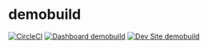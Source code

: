 # demobuild

[![CircleCI](https://circleci.com/gh/koppieesq/demobuild.svg?style=shield)](https://circleci.com/gh/koppieesq/demobuild)
[![Dashboard demobuild](https://img.shields.io/badge/dashboard-demobuild-yellow.svg)](https://dashboard.pantheon.io/sites/3adea5f3-4d90-4309-94c4-cbcedb00fe4d#dev/code)
[![Dev Site demobuild](https://img.shields.io/badge/site-demobuild-blue.svg)](http://dev-demobuild.pantheonsite.io/)